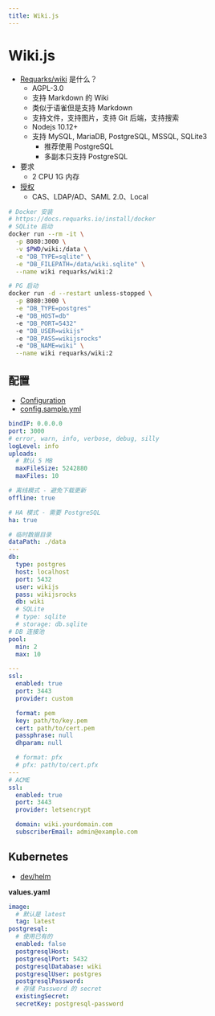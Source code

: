 ```yaml
---
title: Wiki.js
---
```


# Wiki.js

- [Requarks/wiki](https://github.com/Requarks/wiki) 是什么？
  - AGPL-3.0
  - 支持 Markdown 的 Wiki
  - 类似于语雀但是支持 Markdown
  - 支持文件，支持图片，支持 Git 后端，支持搜索
  - Nodejs 10.12+
  - 支持 MySQL, MariaDB, PostgreSQL, MSSQL, SQLite3
    - 推荐使用 PostgreSQL
    - 多副本只支持 PostgreSQL
- 要求
  - 2 CPU 1G 内存
- [授权](https://docs.requarks.io/auth)
  - CAS、LDAP/AD、SAML 2.0、Local

```bash
# Docker 安装
# https://docs.requarks.io/install/docker
# SQLite 启动
docker run --rm -it \
  -p 8080:3000 \
  -v $PWD/wiki:/data \
  -e "DB_TYPE=sqlite" \
  -e "DB_FILEPATH=/data/wiki.sqlite" \
  --name wiki requarks/wiki:2

# PG 启动
docker run -d --restart unless-stopped \
  -p 8080:3000 \
  -e "DB_TYPE=postgres"
  -e "DB_HOST=db"
  -e "DB_PORT=5432"
  -e "DB_USER=wikijs"
  -e "DB_PASS=wikijsrocks"
  -e "DB_NAME=wiki" \
  --name wiki requarks/wiki:2
```

## 配置

- [Configuration](https://docs.requarks.io/install/config)
- [config.sample.yml](https://github.com/Requarks/wiki/blob/dev/config.sample.yml)

```yaml
bindIP: 0.0.0.0
port: 3000
# error, warn, info, verbose, debug, silly
logLevel: info
uploads:
  # 默认 5 MB
  maxFileSize: 5242880
  maxFiles: 10

# 离线模式 - 避免下载更新
offline: true

# HA 模式 - 需要 PostgreSQL
ha: true

# 临时数据目录
dataPath: ./data
---
db:
  type: postgres
  host: localhost
  port: 5432
  user: wikijs
  pass: wikijsrocks
  db: wiki
  # SQLite
  # type: sqlite
  # storage: db.sqlite
# DB 连接池
pool:
  min: 2
  max: 10

---
ssl:
  enabled: true
  port: 3443
  provider: custom

  format: pem
  key: path/to/key.pem
  cert: path/to/cert.pem
  passphrase: null
  dhparam: null

  # format: pfx
  # pfx: path/to/cert.pfx
---
# ACME
ssl:
  enabled: true
  port: 3443
  provider: letsencrypt

  domain: wiki.yourdomain.com
  subscriberEmail: admin@example.com
```

## Kubernetes

- [dev/helm](https://github.com/Requarks/wiki/tree/dev/dev/helm)

**values.yaml**

```yaml
image:
  # 默认是 latest
  tag: latest
postgresql:
  # 使用已有的
  enabled: false
  postgresqlHost:
  postgresqlPort: 5432
  postgresqlDatabase: wiki
  postgresqlUser: postgres
  postgresqlPassword:
  # 存储 Password 的 secret
  existingSecret:
  secretKey: postgresql-password
```
